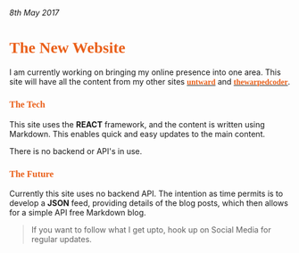 ###### 8th May 2017
# <span style="color: #EA601A; font-family: HoboStd">The New Website<span>  

I am currently working on bringing my online presence into one area. This site will have all the content from my other sites
[<span style="color: #EA601A; font-family: HoboStd">**untward**</span>](http://www.untward.com) and
[<span style="color: #EA601A; font-family: HoboStd">**thewarpedcoder**</span>](http://www.thewarpedcoder.net).  



### <span style="color: #EA601A; font-family: HoboStd">The Tech</span>
This site uses the **REACT** framework, and the content is written using Markdown. This enables quick and easy updates to the main content.  

There is no backend or API's in use.

### <span style="color: #EA601A; font-family: HoboStd">The Future</span>
Currently this site uses no backend API. The intention as time permits is to develop a **JSON** feed, providing details of the blog posts, which then allows for a simple API free Markdown blog.  



>If you want to follow what I get upto, hook up on Social Media for regular updates.
